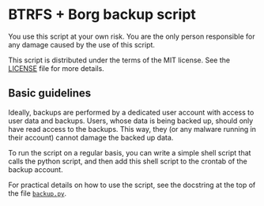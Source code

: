 # BTRFS + Borg backup script

You use this script at your own risk.
You are the only person responsible for any damage caused by the use of this script.

This script is distributed under the terms of the MIT license.
See the [LICENSE](LICENSE) file for more details.

## Basic guidelines

Ideally, backups are performed by a dedicated user account with access to user data and backups.
Users, whose data is being backed up, should only have read access to the backups.
This way, they (or any malware running in their account) cannot damage the backed up data.

To run the script on a regular basis,
you can write a simple shell script that calls the python script,
and then add this shell script to the crontab of the backup account.

For practical details on how to use the script,
see the docstring at the top of the file [`backup.py`](backup.py).
